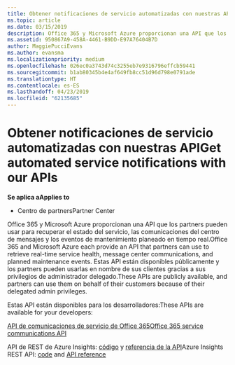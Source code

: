 ```yaml
---
title: Obtener notificaciones de servicio automatizadas con nuestras API | Centro de partners
ms.topic: article
ms.date: 03/15/2019
description: Office 365 y Microsoft Azure proporcionan una API que los partners pueden usar para recuperar el estado del servicio, las comunicaciones del centro de mensajes y los eventos de mantenimiento planeado en tiempo real.
ms.assetid: 950867A9-458A-4461-B9DD-E97A76404B7D
author: MaggiePucciEvans
ms.author: evansma
ms.localizationpriority: medium
ms.openlocfilehash: 026ec0a3743d74c3255eb7e9316796effcb59441
ms.sourcegitcommit: b1ab80345b4e4af649fb8cc51d96d798e0791ade
ms.translationtype: HT
ms.contentlocale: es-ES
ms.lasthandoff: 04/23/2019
ms.locfileid: "62135685"
---
```

# <a name="get-automated-service-notifications-with-our-apis"></a><span data-ttu-id="50cab-103">Obtener notificaciones de servicio automatizadas con nuestras API</span><span class="sxs-lookup"><span data-stu-id="50cab-103">Get automated service notifications with our APIs</span></span>

<span data-ttu-id="50cab-104">**Se aplica a**</span><span class="sxs-lookup"><span data-stu-id="50cab-104">**Applies to**</span></span>

-  <span data-ttu-id="50cab-105">Centro de partners</span><span class="sxs-lookup"><span data-stu-id="50cab-105">Partner Center</span></span>

<span data-ttu-id="50cab-106">Office 365 y Microsoft Azure proporcionan una API que los partners pueden usar para recuperar el estado del servicio, las comunicaciones del centro de mensajes y los eventos de mantenimiento planeado en tiempo real.</span><span class="sxs-lookup"><span data-stu-id="50cab-106">Office 365 and Microsoft Azure each provide an API that partners can use to retrieve real-time service health, message center communications, and planned maintenance events.</span></span> <span data-ttu-id="50cab-107">Estas API están disponibles públicamente y los partners pueden usarlas en nombre de sus clientes gracias a sus privilegios de administrador delegado.</span><span class="sxs-lookup"><span data-stu-id="50cab-107">These APIs are publicly available, and partners can use them on behalf of their customers because of their delegated admin privileges.</span></span>

<span data-ttu-id="50cab-108">Estas API están disponibles para los desarrolladores:</span><span class="sxs-lookup"><span data-stu-id="50cab-108">These APIs are available for your developers:</span></span>

[<span data-ttu-id="50cab-109">API de comunicaciones de servicio de Office 365</span><span class="sxs-lookup"><span data-stu-id="50cab-109">Office 365 service communications API</span></span>](https://go.microsoft.com/fwlink/p/?LinkId=616899)

<span data-ttu-id="50cab-110">API de REST de Azure Insights: [código](https://go.microsoft.com/fwlink/p/?LinkId=617299) y [referencia de la API](https://go.microsoft.com/fwlink/p/?LinkId=617300)</span><span class="sxs-lookup"><span data-stu-id="50cab-110">Azure Insights REST API: [code](https://go.microsoft.com/fwlink/p/?LinkId=617299) and [API reference](https://go.microsoft.com/fwlink/p/?LinkId=617300)</span></span>

 

 




